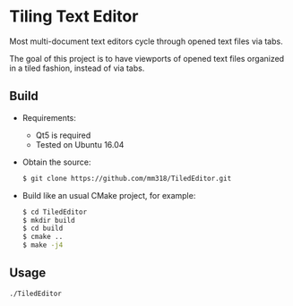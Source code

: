 # Tiling Text Editor

Most multi-document text editors cycle through opened text files via tabs.

The goal of this project is to have viewports of opened text files organized in a tiled fashion, instead of via tabs.


## Build

- Requirements:
    - Qt5 is required
    - Tested on Ubuntu 16.04

- Obtain the source:

    ```bash
    $ git clone https://github.com/mm318/TiledEditor.git
    ```

- Build like an usual CMake project, for example:
    
    ```bash
    $ cd TiledEditor
    $ mkdir build
    $ cd build
    $ cmake ..
    $ make -j4

    ```
## Usage

```
./TiledEditor
```

